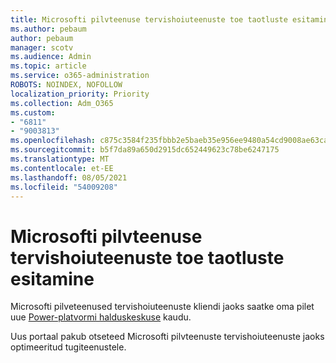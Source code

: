 ```yaml
---
title: Microsofti pilvteenuse tervishoiuteenuste toe taotluste esitamine
ms.author: pebaum
author: pebaum
manager: scotv
ms.audience: Admin
ms.topic: article
ms.service: o365-administration
ROBOTS: NOINDEX, NOFOLLOW
localization_priority: Priority
ms.collection: Adm_O365
ms.custom:
- "6811"
- "9003813"
ms.openlocfilehash: c875c3584f235fbbb2e5baeb35e956ee9480a54cd9008ae63ca648dc155de2bd
ms.sourcegitcommit: b5f7da89a650d2915dc652449623c78be6247175
ms.translationtype: MT
ms.contentlocale: et-EE
ms.lasthandoff: 08/05/2021
ms.locfileid: "54009208"
---
```

# <a name="submit-microsoft-cloud-for-healthcare-support-requests"></a>Microsofti pilvteenuse tervishoiuteenuste toe taotluste esitamine

Microsofti pilveteenused tervishoiuteenuste kliendi jaoks saatke oma pilet uue [Power-platvormi halduskeskuse](https://admin.powerplatform.microsoft.com/support?newTicket&product=Flow) kaudu.

Uus portaal pakub otseteed Microsofti pilvteenuste tervishoiuteenuste jaoks optimeeritud tugiteenustele.
